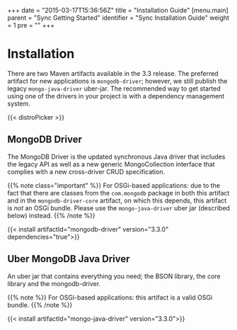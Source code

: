 +++
date = "2015-03-17T15:36:56Z"
title = "Installation Guide"
[menu.main]
  parent = "Sync Getting Started"
  identifier = "Sync Installation Guide"
  weight = 1
  pre = "<i class='fa'></i>"
+++

# Installation

There are two Maven artifacts available in the 3.3 release. The preferred artifact for new applications is `mongodb-driver`;
however, we still publish the legacy `mongo-java-driver` uber-jar.
The recommended way to get started using one of the drivers in your project is with a dependency management system.

{{< distroPicker >}}

## MongoDB Driver  

The MongoDB Driver is the updated synchronous Java driver that includes the
legacy API as well as a new generic MongoCollection interface that complies with
a new cross-driver CRUD specification.

{{% note class="important" %}}
For OSGi-based applications: due to the fact that there are classes from the `com.mongodb` package in both this artifact and in the 
`mongodb-driver-core` artifact, on which this depends, this artifact is *not* an OSGi bundle.  Please use the `mongo-java-driver` uber 
jar (described below) instead. 
{{% /note %}}

{{< install artifactId="mongodb-driver" version="3.3.0" dependencies="true">}}


## Uber MongoDB Java Driver
An uber jar that contains everything you need; the BSON library, the core library and the mongodb-driver.

{{% note %}}
For OSGi-based applications: this artifact is a valid OSGi bundle. 
{{% /note %}}

{{< install artifactId="mongo-java-driver" version="3.3.0">}}
